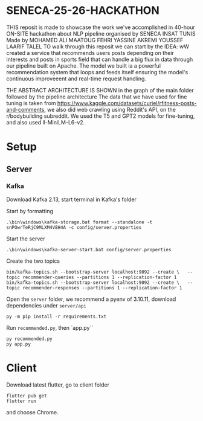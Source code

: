 # SENECA-25-26-HACKATHON
THIS reposit is made to showcase the work we've accomplished in 40-hour  ON-SITE hackathon about NLP pipeline organised by SENECA  INSAT TUNIS 
Made by MOHAMED ALI MAATOUG
FEHRI YASSINE
AKREMI YOUSSEF
LAARIF TALEL
TO walk through this reposit we can start by the IDEA:
wW created a service that recommends users posts depending on their interests  and posts in sports field that can handle a big flux in data through our pipeline built on Apache. The model we built ia a powerful recommendation system that loops and feeds itself ensuring the model's continuous improveeent and real-time request handling.

THE ABSTRACT ARCHITECTURE IS SHOWN in the graph of the main folder followed by the pipeline architecture
The data that we have used for fine tuning is taken from https://www.kaggle.com/datasets/curiel/rfitness-posts-and-comments, we also did web crawling using Reddit's API, on the r/bodybuilding subreddit.
We used the T5 and GPT2 models for fine-tuning, and also used ll-MiniLM-L6-v2.

# Setup

## Server
### Kafka
Download Kafka 2.13, start terminal in Kafka's folder

Start by formatting
```
.\bin\windows\kafka-storage.bat format --standalone -t snPOwrTeRjC9MLXM4V8H4A -c config/server.properties
```

Start the server 
```
.\bin\windows\kafka-server-start.bat config/server.properties
```

Create the two topics
```
bin/kafka-topics.sh --bootstrap-server localhost:9092 --create \   --topic recommender-queries --partitions 1 --replication-factor 1
bin/kafka-topics.sh --bootstrap-server localhost:9092 --create \   --topic recommender-responses --partitions 1 --replication-factor 1
```

Open the `server` folder, we recommend a pyenv of 3.10.11, download dependencies under `server/api`
```
py -m pip install -r requirements.txt
```

Run `recommended.py`, then `app.py``
```
py recommended.py
py app.py
```

# Client
Download latest flutter, go to client folder
```
flutter pub get
flutter run
```
and choose Chrome.





